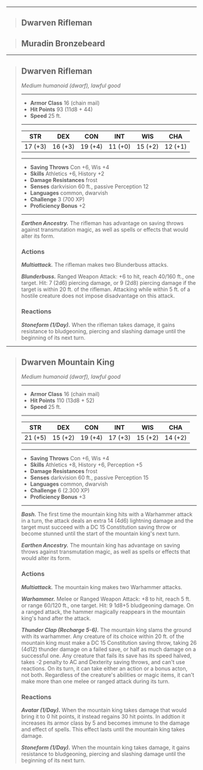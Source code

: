 ___
> ## Dwarven Rifleman

> ## Muradin Bronzebeard


___
> ## Dwarven Rifleman <!-- https://wc5e-cr-calculator.frogvall.com/?v2;0;16;11d8+44;6;12;2*2d8;0;0;0;0;0;;;;1;2;;;;;;;;;;1;;;;;;;;10;;;;;;;2;2;1;3;1;0;1;3;;is1;;is2;;is3; -->
> *Medium humanoid (dwarf), lawful good*
> ___
> - **Armor Class** 16 (chain mail)
> - **Hit Points** 93 (11d8 + 44)
> - **Speed** 25 ft.
> ___
> STR | DEX | CON | INT | WIS | CHA
>|:---:|:---:|:---:|:---:|:---:|:---:|
> 17 (+3)|16 (+3)|19 (+4)|11 (+0)|15 (+2)|12 (+1)|
> ___
> - **Saving Throws** Con +6, Wis +4
> - **Skills** Athletics +6, History +2
> - **Damage Resistances** frost
> - **Senses** darkvision 60 ft., passive Perception 12
> - **Languages** common, dwarvish
> - **Challenge** 3 (700 XP)
> - **Proficiency Bonus** +2
> ___
>
> ***Earthen Ancestry.*** The rifleman has advantage on saving throws against transmutation magic, as well as spells or effects that would alter its form.
>
> ### Actions
> ***Multiattack.*** The rifleman makes two Blunderbuss attacks.
>
> ***Blunderbuss.*** Ranged Weapon Attack: +6 to hit, reach 40/160 ft., one target. Hit: 7 (2d6) piercing damage, or 9 (2d8) piercing damage if the target is within 20 ft. of the rifleman. Attacking while within 5 ft. of a hostile creature does not impose disadvantage on this attack.
>
> ### Reactions
> ***Stoneform (1/Day).*** When the rifleman takes damage, it gains resistance to bludgeoning, piercing and slashing damage until the beginning of its next turn.

___
> ## Dwarven Mountain King <!-- https://wc5e-cr-calculator.frogvall.com/?v2;1;16;13d8+52+30;8;12;2*(4d12);4d6+2*(1d8+5);4d6+2*(1d8+5);0;0;0;;;;1;2;;;;;;;;;;1;;;;;;;;10;;;;;;;2;2;1;3;1;0;1;3;;is1;;is2;;is3; -->
> *Medium humanoid (dwarf), lawful good*
> ___
> - **Armor Class** 16 (chain mail)
> - **Hit Points** 110 (13d8 + 52)
> - **Speed** 25 ft.
> ___
> STR | DEX | CON | INT | WIS | CHA
>|:---:|:---:|:---:|:---:|:---:|:---:|
> 21 (+5)|15 (+2)|19 (+4)|17 (+3)|15 (+2)|14 (+2)|
> ___
> - **Saving Throws** Con +6, Wis +4
> - **Skills** Athletics +8, History +6, Perception +5
> - **Damage Resistances** frost
> - **Senses** darkvision 60 ft., passive Perception 15
> - **Languages** common, dwarvish
> - **Challenge** 6 (2.300 XP)
> - **Proficiency Bonus** +3
> ___
>
> ***Bash.*** The first time the mountain king hits with a Warhammer attack in a turn, the attack deals an extra 14 (4d6) lightning damage and the target must succeed with a DC 15 Constitution saving throw or become stunned until the start of the mountain king's next turn.
>
> ***Earthen Ancestry.*** The mountain king has advantage on saving throws against transmutation magic, as well as spells or effects that would alter its form.
>
> ### Actions
> ***Multiattack.*** The mountain king makes two Warhammer attacks.
>
> ***Warhammer.*** Melee or Ranged Weapon Attack: +8 to hit, reach 5 ft. or range 60/120 ft., one target. Hit: 9 1d8+5 bludgeoning damage. On a ranged attack, the hammer magically reappears in the mountain king's hand after the attack.
>
> ***Thunder Clap (Recharge 5-6).*** The mountain king slams the ground with its warhammer. Any creature of its choice within 20 ft. of the mountain king must make a DC 15 Constitution saving throw, taking 26 (4d12) thunder damage on a failed save, or half as much damage on a successful one. Any creature that fails its save has its speed halved, takes -2 penalty to AC and Dexterity saving throws, and can't use reactions. On its turn, it can take either an action or a bonus acton, not both. Regardless of the creature's abilities or magic items, it can't make more than one melee or ranged attack during its turn.
>
> ### Reactions
> ***Avatar (1/Day).*** When the mountain king takes damage that would bring it to 0 hit points, it instead regains 30 hit points. In addtion it increases its armor class by 5 and becomes immune to the damage and effect of spells. This effect lasts until the mountain king takes damage.
>
> ***Stoneform (1/Day).*** When the mountain king takes damage, it gains resistance to bludgeoning, piercing and slashing damage until the beginning of its next turn.
